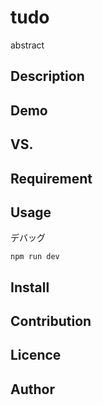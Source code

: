 tudo
====

abstract

## Description

## Demo

## VS. 

## Requirement

## Usage
デバッグ
```
npm run dev
```

## Install

## Contribution

## Licence

## Author
